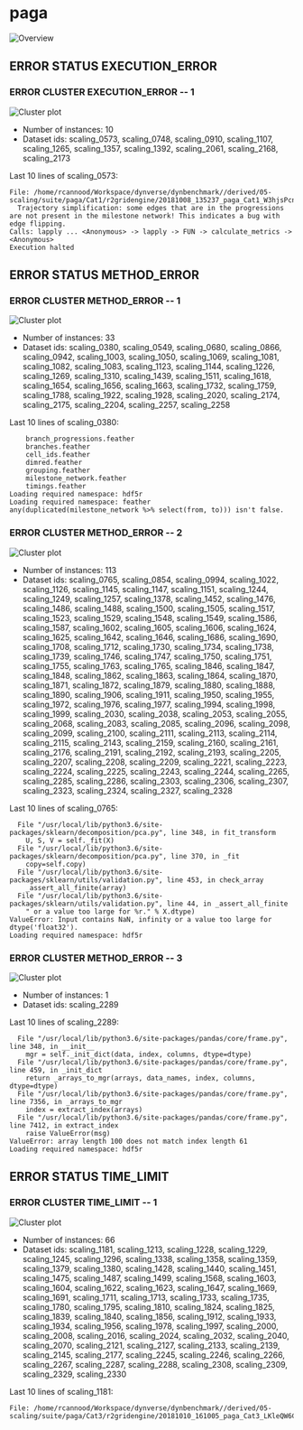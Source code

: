 # paga
![Overview](paga.png)

## ERROR STATUS EXECUTION_ERROR

### ERROR CLUSTER EXECUTION_ERROR -- 1
![Cluster plot](error_class_plots/paga_execution_error_1.png)

 * Number of instances: 10
 * Dataset ids: scaling_0573, scaling_0748, scaling_0910, scaling_1107, scaling_1265, scaling_1357, scaling_1392, scaling_2061, scaling_2168, scaling_2173

Last 10 lines of scaling_0573:
```
File: /home/rcannood/Workspace/dynverse/dynbenchmark//derived/05-scaling/suite/paga/Cat1/r2gridengine/20181008_135237_paga_Cat1_W3hjsPcnT5/log/log.573.e.txt
  Trajectory simplification: some edges that are in the progressions are not present in the milestone network! This indicates a bug with edge flipping.
Calls: lapply ... <Anonymous> -> lapply -> FUN -> calculate_metrics -> <Anonymous>
Execution halted
```

## ERROR STATUS METHOD_ERROR

### ERROR CLUSTER METHOD_ERROR -- 1
![Cluster plot](error_class_plots/paga_method_error_1.png)

 * Number of instances: 33
 * Dataset ids: scaling_0380, scaling_0549, scaling_0680, scaling_0866, scaling_0942, scaling_1003, scaling_1050, scaling_1069, scaling_1081, scaling_1082, scaling_1083, scaling_1123, scaling_1144, scaling_1226, scaling_1269, scaling_1310, scaling_1439, scaling_1511, scaling_1618, scaling_1654, scaling_1656, scaling_1663, scaling_1732, scaling_1759, scaling_1788, scaling_1922, scaling_1928, scaling_2020, scaling_2174, scaling_2175, scaling_2204, scaling_2257, scaling_2258

Last 10 lines of scaling_0380:
```
	branch_progressions.feather
	branches.feather
	cell_ids.feather
	dimred.feather
	grouping.feather
	milestone_network.feather
	timings.feather
Loading required namespace: hdf5r
Loading required namespace: feather
any(duplicated(milestone_network %>% select(from, to))) isn't false.
```

### ERROR CLUSTER METHOD_ERROR -- 2
![Cluster plot](error_class_plots/paga_method_error_2.png)

 * Number of instances: 113
 * Dataset ids: scaling_0765, scaling_0854, scaling_0994, scaling_1022, scaling_1126, scaling_1145, scaling_1147, scaling_1151, scaling_1244, scaling_1249, scaling_1257, scaling_1378, scaling_1452, scaling_1476, scaling_1486, scaling_1488, scaling_1500, scaling_1505, scaling_1517, scaling_1523, scaling_1529, scaling_1548, scaling_1549, scaling_1586, scaling_1587, scaling_1602, scaling_1605, scaling_1606, scaling_1624, scaling_1625, scaling_1642, scaling_1646, scaling_1686, scaling_1690, scaling_1708, scaling_1712, scaling_1730, scaling_1734, scaling_1738, scaling_1739, scaling_1746, scaling_1747, scaling_1750, scaling_1751, scaling_1755, scaling_1763, scaling_1765, scaling_1846, scaling_1847, scaling_1848, scaling_1862, scaling_1863, scaling_1864, scaling_1870, scaling_1871, scaling_1872, scaling_1879, scaling_1880, scaling_1888, scaling_1890, scaling_1906, scaling_1911, scaling_1950, scaling_1955, scaling_1972, scaling_1976, scaling_1977, scaling_1994, scaling_1998, scaling_1999, scaling_2030, scaling_2038, scaling_2053, scaling_2055, scaling_2068, scaling_2083, scaling_2085, scaling_2096, scaling_2098, scaling_2099, scaling_2100, scaling_2111, scaling_2113, scaling_2114, scaling_2115, scaling_2143, scaling_2159, scaling_2160, scaling_2161, scaling_2176, scaling_2191, scaling_2192, scaling_2193, scaling_2205, scaling_2207, scaling_2208, scaling_2209, scaling_2221, scaling_2223, scaling_2224, scaling_2225, scaling_2243, scaling_2244, scaling_2265, scaling_2285, scaling_2286, scaling_2303, scaling_2306, scaling_2307, scaling_2323, scaling_2324, scaling_2327, scaling_2328

Last 10 lines of scaling_0765:
```
  File "/usr/local/lib/python3.6/site-packages/sklearn/decomposition/pca.py", line 348, in fit_transform
    U, S, V = self._fit(X)
  File "/usr/local/lib/python3.6/site-packages/sklearn/decomposition/pca.py", line 370, in _fit
    copy=self.copy)
  File "/usr/local/lib/python3.6/site-packages/sklearn/utils/validation.py", line 453, in check_array
    _assert_all_finite(array)
  File "/usr/local/lib/python3.6/site-packages/sklearn/utils/validation.py", line 44, in _assert_all_finite
    " or a value too large for %r." % X.dtype)
ValueError: Input contains NaN, infinity or a value too large for dtype('float32').
Loading required namespace: hdf5r
```

### ERROR CLUSTER METHOD_ERROR -- 3
![Cluster plot](error_class_plots/paga_method_error_3.png)

 * Number of instances: 1
 * Dataset ids: scaling_2289

Last 10 lines of scaling_2289:
```
  File "/usr/local/lib/python3.6/site-packages/pandas/core/frame.py", line 348, in __init__
    mgr = self._init_dict(data, index, columns, dtype=dtype)
  File "/usr/local/lib/python3.6/site-packages/pandas/core/frame.py", line 459, in _init_dict
    return _arrays_to_mgr(arrays, data_names, index, columns, dtype=dtype)
  File "/usr/local/lib/python3.6/site-packages/pandas/core/frame.py", line 7356, in _arrays_to_mgr
    index = extract_index(arrays)
  File "/usr/local/lib/python3.6/site-packages/pandas/core/frame.py", line 7412, in extract_index
    raise ValueError(msg)
ValueError: array length 100 does not match index length 61
Loading required namespace: hdf5r
```

## ERROR STATUS TIME_LIMIT

### ERROR CLUSTER TIME_LIMIT -- 1
![Cluster plot](error_class_plots/paga_time_limit_1.png)

 * Number of instances: 66
 * Dataset ids: scaling_1181, scaling_1213, scaling_1228, scaling_1229, scaling_1245, scaling_1296, scaling_1338, scaling_1358, scaling_1359, scaling_1379, scaling_1380, scaling_1428, scaling_1440, scaling_1451, scaling_1475, scaling_1487, scaling_1499, scaling_1568, scaling_1603, scaling_1604, scaling_1622, scaling_1623, scaling_1647, scaling_1669, scaling_1691, scaling_1711, scaling_1713, scaling_1733, scaling_1735, scaling_1780, scaling_1795, scaling_1810, scaling_1824, scaling_1825, scaling_1839, scaling_1840, scaling_1856, scaling_1912, scaling_1933, scaling_1934, scaling_1956, scaling_1978, scaling_1997, scaling_2000, scaling_2008, scaling_2016, scaling_2024, scaling_2032, scaling_2040, scaling_2070, scaling_2121, scaling_2127, scaling_2133, scaling_2139, scaling_2145, scaling_2177, scaling_2245, scaling_2246, scaling_2266, scaling_2267, scaling_2287, scaling_2288, scaling_2308, scaling_2309, scaling_2329, scaling_2330

Last 10 lines of scaling_1181:
```
File: /home/rcannood/Workspace/dynverse/dynbenchmark//derived/05-scaling/suite/paga/Cat3/r2gridengine/20181010_161005_paga_Cat3_LKleQW6Cba/log/log.36.e.txt
```


